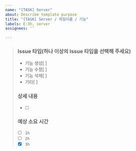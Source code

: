 ```yaml
---
name: "[TASK] Server"
about: Describe template purpose
title: "[TASK] Server / 파일이름 / 기능"
labels: E:3h, server
assignees: ''

---
```


> ### Issue 타입(하나 이상의 Issue 타입을 선택해 주세요)
> * 기능 생성[ ] 
> * 기능 수정[ ] 
> * 기능 삭제[ ]  
> * 기타[ ]  
> 
> ### 상세 내용
> * [ ]  
> 
> ### 예상 소요 시간
> * [ ]  `1h`
> * [ ]  `2h`
> * [x] `3h`
